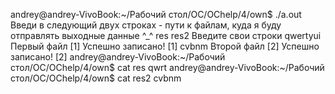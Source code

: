 andrey@andrey-VivoBook:~/Рабочий стол/OC/OChelp/4/own$ ./a.out 
Введи в следующий двух строках - пути к файлам, куда я буду отправлять выходные данные ^_^
res
res2
Введите свои строки
qwertyui
Первый файл
[1] Успешно записано! [1]
cvbnm
Второй файл
[2] Успешно записано! [2]
andrey@andrey-VivoBook:~/Рабочий стол/OC/OChelp/4/own$ cat res
qwrt
andrey@andrey-VivoBook:~/Рабочий стол/OC/OChelp/4/own$ cat res2
cvbnm
